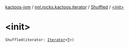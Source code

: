 [kactoos-jvm](../../index.md) / [nnl.rocks.kactoos.iterator](../index.md) / [Shuffled](index.md) / [&lt;init&gt;](./-init-.md)

# &lt;init&gt;

`Shuffled(iterator: `[`Iterator`](https://kotlinlang.org/api/latest/jvm/stdlib/kotlin.collections/-iterator/index.html)`<`[`T`](index.md#T)`>)`